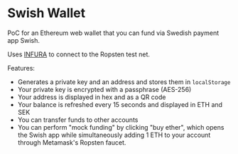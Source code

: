# Swish Wallet

PoC for an Ethereum web wallet that you can fund via Swedish payment app Swish.

Uses [INFURA](https://www.infura.io) to connect to the Ropsten test net.

Features:
* Generates a private key and an address and stores them in `localStorage`
* Your private key is encrypted with a passphrase (AES-256)
* Your address is displayed in hex and as a QR code
* Your balance is refreshed every 15 seconds and displayed in ETH and SEK
* You can transfer funds to other accounts
* You can perform "mock funding" by clicking "buy ether", which opens the Swish app while simultaneously adding 1 ETH to your account through Metamask's Ropsten faucet.
